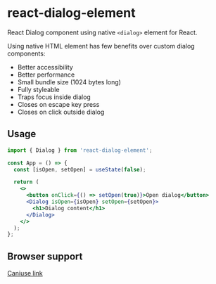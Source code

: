 # react-dialog-element
React Dialog component using native `<dialog>` element for React.

Using native HTML element has few benefits over custom dialog components: 
- Better accessibility
- Better performance
- Small bundle size (1024 bytes long)
- Fully styleable
- Traps focus inside dialog
- Closes on escape key press
- Closes on click outside dialog

## Usage
```jsx
import { Dialog } from 'react-dialog-element';

const App = () => {
  const [isOpen, setOpen] = useState(false);

  return (
    <>
      <button onClick={() => setOpen(true)}>Open dialog</button>
      <Dialog isOpen={isOpen} setOpen={setOpen}>
        <h1>Dialog content</h1>
      </Dialog>
    </>
  );
};
```

## Browser support
[Caniuse link](https://caniuse.com/dialog)

